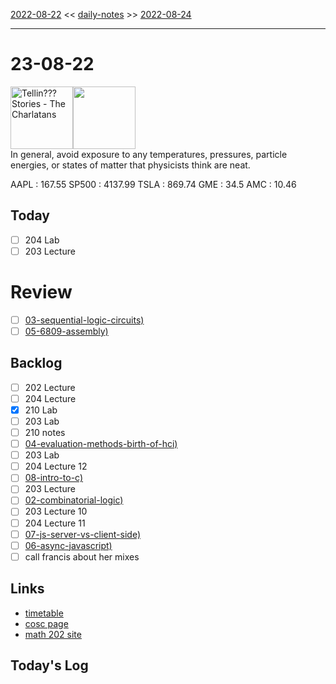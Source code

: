 [2022-08-22](daily_notes/2022-08-22) << [daily-notes](notes/daily-notes.md) >> [2022-08-24](daily_notes/2022-08-24)

---
# 23-08-22
<a href='spotify:album:5Z1qbz6SLdQnWiVMEJ5MNK'><img src='https://i.scdn.co/image/3f1b2b399d36494f3a789791928ded7a430bef2f' alt='Tellin??? Stories - The Charlatans' height=100></a><img src='https://imgs.xkcd.com/comics/physics_safety_tip.png' height=100>
<br>In general, avoid exposure to any temperatures, pressures, particle energies, or states of matter that physicists think are neat.

AAPL : 167.55 
SP500 : 4137.99 
TSLA : 869.74
GME : 34.5
AMC : 10.46

## Today

- [ ] 204 Lab
- [ ] 203 Lecture

# Review
- [ ] [03-sequential-logic-circuits)](notes/03-sequential-logic-circuits.md)
- [ ] [05-6809-assembly)](notes/05-6809-assembly.md)

## Backlog
- [ ] 202 Lecture
- [ ] 204 Lecture
- [x] 210 Lab
- [ ] 203 Lab
- [ ] 210 notes
- [ ] [04-evaluation-methods-birth-of-hci)](notes/04-evaluation-methods-birth-of-hci.md)
- [ ] 203 Lab
- [ ] 204 Lecture 12
- [ ] [08-intro-to-c)](notes/08-intro-to-c.md)
- [ ] 203 Lecture
- [ ] [02-combinatorial-logic)](notes/02-combinatorial-logic.md)
- [ ] 203 Lecture 10
- [ ] 204 Lecture 11
- [ ] [07-js-server-vs-client-side)](notes/07-js-server-vs-client-side.md)
- [ ] [06-async-javascript)](notes/06-async-javascript.md)
- [ ] call francis about her mixes

## Links
- [timetable](https://i.imgur.com/9ghbvAG.png)
- [cosc page](https://cosc203.cspages.otago.ac.nz)
- [math 202 site](https://www.maths.otago.ac.nz/?resOLAF)

## Today's Log